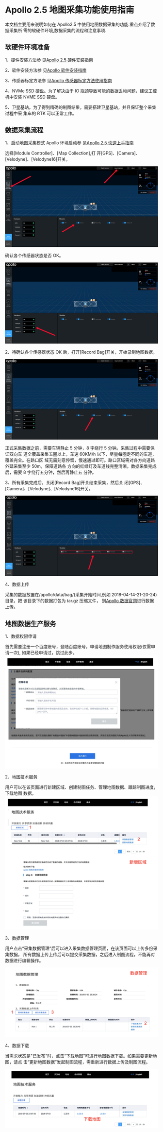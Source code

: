 # Apollo 2.5 地图采集功能使用指南

本文档主要用来说明如何在 Apollo2.5 中使用地图数据采集的功能.重点介绍了数据采集所
需的软硬件环境,数据采集的流程和注意事项.

## 软硬件环境准备

1、硬件安装方法参
见[Apollo 2.5 硬件安装指南](../10Hardware%20Integration%20and%20Calibration/%E8%BD%A6%E8%BE%86%E9%9B%86%E6%88%90/%E7%A1%AC%E4%BB%B6%E5%AE%89%E8%A3%85hardware%20installation/apollo_2_5_hardware_system_installation_guide_v1.md)

2、软件安装方法参
见[Apollo 软件安装指南](../01Installation%20Instructions/apollo_software_installation_guide.md)

3、传感器标定方法参
见[Apollo 传感器标定方法使用指南](../05Perception/multiple_lidar_gnss_calibration_guide.md)

4、NVMe SSD 硬盘。为了解决由于 IO 瓶颈导致可能的数据丢帧问题，建议工控机中安装
NVME SSD 硬盘。

5、卫星基站。为了得到精确的制图结果，需要搭建卫星基站，并且保证整个采集过程中采
集车的 RTK 可以正常工作。

## 数据采集流程

1、启动地图采集模式 Apollo 环境启动参
见[Apollo 2.5 快速上手指南](../02Quick%20Start/apollo_2_5_quick_start_cn.md)

选择[Module Controller]、[Map Collection],打
开[GPS]、[Camera]、[Velodyne]、[Velodyne16]开关。

![](images/map_collection_sensor_open.png)

确认各个传感器状态是否 OK。

![](images/map_collection_sensor_check.png)

2、待确认各个传感器状态 OK 后，打开[Record Bag]开关，开始录制地图数据。

![](images/map_collection_sensor_start_record.png)

正式采集数据之前，需要车辆静止 5 分钟，8 字绕行 5 分钟。采集过程中需要保证双向车
道全覆盖采集五圈以上，车速 60KM/h 以下，尽量每圈走不同的车道，覆盖完全。在路口区
域无需刻意停留，慢速通过即可。路口区域需对各方向道路外延采集至少 50m，保障道路各
方向的红绿灯及车道线完整清晰。数据采集完成后，需要 8 字绕行五分钟，然后再静止五
分钟。

3、所有采集完成后，关闭[Record Bag]开关结束采集，然后关
闭[GPS]、[Camera]、[Velodyne]、[Velodyne16]开关。

![](images/map_collection_sensor_stop_record.png)

4、数据上传

采集的数据放置在/apollo/data/bag/(采集开始时间,例如 2018-04-14-21-20-24)目录，把
该目录下的数据打包为 tar.gz 压缩文件，
到[Apollo 数据官网](http://data.apollo.auto/hd_map_intro/?locale=zh-cn)进行数据
上传。

## 地图数据生产服务

1、数据权限申请

首先需要注册一个百度账号，登陆百度账号，申请地图制作服务使用权限(仅需申请一次),
如果已经申请过，跳过此步。 ![](images/map_collection_request_ch.png)

2、地图技术服务

用户可以在该页面进行新建区域、创建制图任务、管理地图数据、跟踪制图进度，下载地图
数据。 ![](images/map_collection_Area_ch.png)

3、数据管理

用户点击“采集数据管理”后可以进入采集数据管理页面，在该页面可以上传多份采集数据，
所有数据上传上传后可以提交采集数据，之后进入制图流程，不能再对数据进行编辑操作。

![](images/map_collection_Management_ch.png)

4、数据下载

当需求状态是"已发布"时，点击“下载地图”可进行地图数据下载。如果需要更新地图，请点
击“更新地图数据”发起制图流程，需重新进行数据上传及制图流程。

![](images/map_collection_Download_ch.png)
